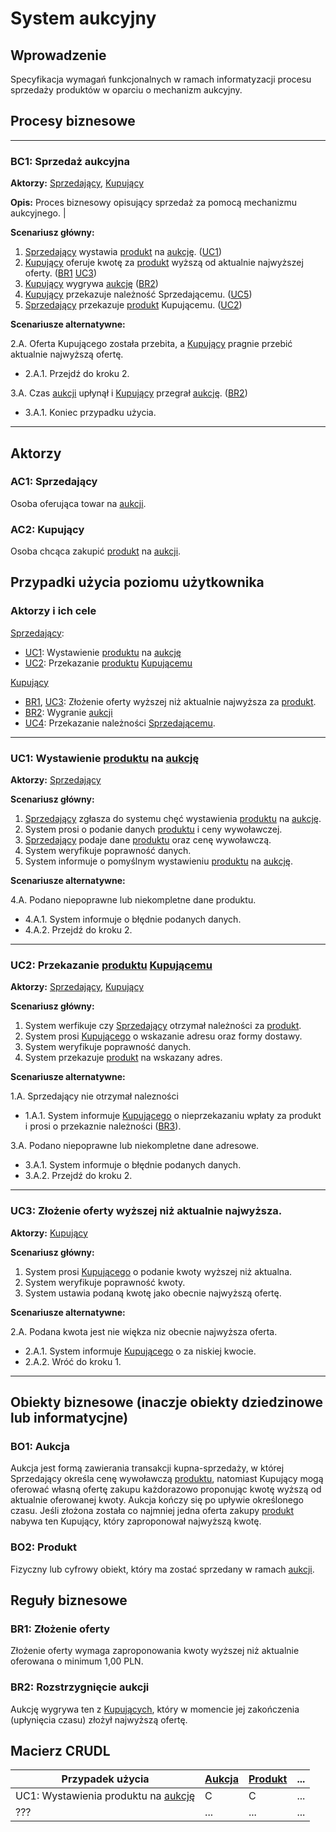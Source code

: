 # System aukcyjny

## Wprowadzenie

Specyfikacja wymagań funkcjonalnych w ramach informatyzacji procesu sprzedaży produktów w oparciu o mechanizm aukcyjny. 

## Procesy biznesowe

---
<a id="bc1"></a>
### BC1: Sprzedaż aukcyjna 

**Aktorzy:** [Sprzedający](#ac1), [Kupujący](#ac2)

**Opis:** Proces biznesowy opisujący sprzedaż za pomocą mechanizmu aukcyjnego. |

**Scenariusz główny:**
1. [Sprzedający](#ac1) wystawia [produkt](#bo2) na [aukcję](#bo1-aukcja). ([UC1](#uc1))
2. [Kupujący](#ac2) oferuje kwotę za [produkt](#bo2) wyższą od aktualnie najwyższej oferty. ([BR1](#br1) [UC3](#uc3))
3. [Kupujący](#ac2) wygrywa [aukcję](#bo1-aukcja) ([BR2](#br2))
4. [Kupujący](#ac2) przekazuje należność Sprzedającemu. ([UC5](#uc4))
5. [Sprzedający](#ac1) przekazuje [produkt](#bo2) Kupującemu. ([UC2](#uc2))

**Scenariusze alternatywne:** 

2.A. Oferta Kupującego została przebita, a [Kupujący](#ac2) pragnie przebić aktualnie najwyższą ofertę.
* 2.A.1. Przejdź do kroku 2.

3.A. Czas [aukcji](#bo1-aukcja) upłynął i [Kupujący](#ac2) przegrał [aukcję](#bo1-aukcja). ([BR2](#br2))
* 3.A.1. Koniec przypadku użycia.

---

## Aktorzy

<a id="ac1"></a>
### AC1: Sprzedający

Osoba oferująca towar na [aukcji](#bo1-aukcja).

<a id="ac2"></a>
### AC2: Kupujący

Osoba chcąca zakupić [produkt](#bo2) na [aukcji](#bo1-aukcja).


## Przypadki użycia poziomu użytkownika

### Aktorzy i ich cele

[Sprzedający](#ac1):
* [UC1](#uc1): Wystawienie [produktu](#bo2) na [aukcję](#bo1-aukcja)
* [UC2](#uc2): Przekazanie [produktu](#bo2) [Kupującemu](#ac2)

[Kupujący](#ac2)
* [BR1](#br1), [UC3](#uc3): Złożenie oferty wyższej niż aktualnie najwyższa za  [produkt](#bo2).
* [BR2](#br2): Wygranie [aukcji](#bo1-aukcja)
* [UC4](#uc4): Przekazanie należności [Sprzedającemu](#ac1).

---
<a id="uc1"></a>
### UC1: Wystawienie [produktu](#bo2) na [aukcję](#bo1-aukcja)

**Aktorzy:** [Sprzedający](#ac1)

**Scenariusz główny:**
1. [Sprzedający](#ac1) zgłasza do systemu chęć wystawienia  [produktu](#bo2) na [aukcję](#bo1-aukcja).
2. System prosi o podanie danych  [produktu](#bo2) i ceny wywoławczej.
3. [Sprzedający](#ac1) podaje dane  [produktu](#bo2) oraz cenę wywoławczą.
4. System weryfikuje poprawność danych.
5. System informuje o pomyślnym wystawieniu  [produktu](#bo2) na [aukcję](#bo1-aukcja).

**Scenariusze alternatywne:** 

4.A. Podano niepoprawne lub niekompletne dane produktu.
* 4.A.1. System informuje o błędnie podanych danych.
* 4.A.2. Przejdź do kroku 2.

---

<a id="uc2"></a>
### UC2: Przekazanie [produktu](#bo2) [Kupującemu](#ac2)

**Aktorzy:** [Sprzedający](#ac1), [Kupujący](#ac2)

**Scenariusz główny:**
1. System werfikuje czy [Sprzedający](#ac1) otrzymał należności za  [produkt](#bo2).
2. System prosi [Kupującego](#ac2) o wskazanie adresu oraz formy dostawy.
3. System weryfikuje poprawność danych.
4. System przekazuje  [produkt](#bo2) na wskazany adres.

**Scenariusze alternatywne:** 

1.A. Sprzedający nie otrzymał nalezności
* 1.A.1. System informuje [Kupującego](#ac2) o nieprzekazaniu wpłaty za produkt i prosi o przekaznie należności ([BR3](#br3)).

3.A. Podano niepoprawne lub niekompletne dane adresowe.
* 3.A.1. System informuje o błędnie podanych danych.
* 3.A.2. Przejdź do kroku 2.
---

<a id="uc3"></a>
### UC3: Złożenie oferty wyższej niż aktualnie najwyższa.

**Aktorzy:** [Kupujący](#ac2)

**Scenariusz główny:**
1. System prosi [Kupującego](#ac2) o podanie kwoty wyższej niż aktualna.
3. System weryfikuje poprawność kwoty.
4. System ustawia podaną kwotę jako obecnie najwyższą ofertę.

**Scenariusze alternatywne:** 

2.A. Podana kwota jest nie więkza niz obecnie najwyższa oferta.
* 2.A.1. System informuje [Kupującego](#ac2) o za niskiej kwocie.
* 2.A.2. Wróć do kroku 1.

---
## Obiekty biznesowe (inaczje obiekty dziedzinowe lub informatycjne)

<a id="bo1"></a>
### BO1: Aukcja

Aukcja jest formą zawierania transakcji kupna-sprzedaży, w której Sprzedający określa cenę wywoławczą [produktu](#bo2), natomiast Kupujący mogą oferować własną ofertę zakupu każdorazowo proponując kwotę wyższą od aktualnie oferowanej kwoty. Aukcja kończy się po upływie określonego czasu. Jeśli złożona została co najmniej jedna oferta zakupy [produkt](#bo2) nabywa ten Kupujący, który zaproponował najwyższą kwotę. 


<a id="bo2"></a>
### BO2: Produkt

Fizyczny lub cyfrowy obiekt, który ma zostać sprzedany w ramach [aukcji](#bo1-aukcja).

## Reguły biznesowe

<a id="br1"></a>
### BR1: Złożenie oferty

Złożenie oferty wymaga zaproponowania kwoty wyższej niż aktualnie oferowana o minimum 1,00 PLN.


<a id="br2"></a>
### BR2: Rozstrzygnięcie aukcji

Aukcję wygrywa ten z [Kupujących](#ac2), który w momencie jej zakończenia (upłynięcia czasu) złożył najwyższą ofertę.

## Macierz CRUDL


| Przypadek użycia                                  | [Aukcja](#bo1-aukcja) | [Produkt](#bo2) | ... |
| ------------------------------------------------- | ------ | ------- | --- |
| UC1: Wystawienia produktu na [aukcję](#bo1-aukcja)               |    C   |    C    | ... |
| ???                                               |  ...   |  ...    | ... |


